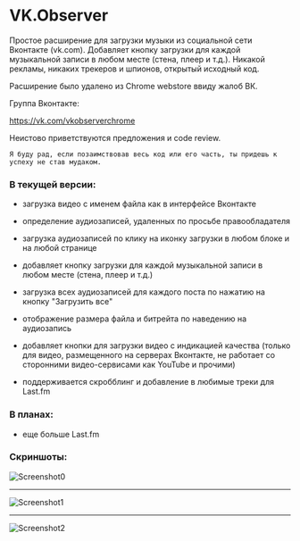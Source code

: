 # VK.Observer
Простое расширение для загрузки музыки из социальной сети Вконтакте (vk.com).
Добавляет кнопку загрузки для каждой музыкальной записи в любом месте (стена, плеер и т.д.).
Никакой рекламы, никаких трекеров и шпионов, открытый исходный код.

Расширение было удалено из Chrome webstore ввиду жалоб ВК.

Группа Вконтакте:

https://vk.com/vkobserverchrome

Неистово приветствуются предложения и code review.

```
Я буду рад, если позаимствовав весь код или его часть, ты придешь к успеху не став мудаком.
```

### В текущей версии:

* загрузка видео с именем файла как в интерфейсе Вконтакте

* определение аудиозаписей, удаленных по просьбе правообладателя

* загрузка аудиозаписей по клику на иконку загрузки в любом блоке и на любой странице

* добавляет кнопку загрузки для каждой музыкальной записи в любом месте (стена, плеер и т.д.) 

* загрузка всех аудиозаписей для каждого поста по нажатию на кнопку "Загрузить все"

* отображение размера файла и битрейта по наведению на аудиозапись 

* добавляет кнопки для загрузки видео с индикацией качества (только для видео, размещенного на серверах Вконтакте, не работает со сторонними видео-сервисами как YouTube и прочими)

* поддерживается скробблинг и добавление в любимые треки для Last.fm

### В планах:

* еще больше Last.fm 

### Скриншоты:
![Screenshot0](http://aviaps.ru/images/vkobserver-last.png)
* * *
![Screenshot1](http://i.imgur.com/vY4Kwrg.png)
* * *
![Screenshot2](http://i.imgur.com/zwoPh97.png)

